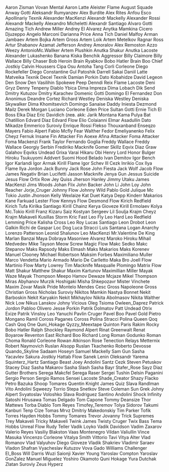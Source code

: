 Aaron Zisman
Vovan Mental
Aaron Latte
Aleister Flame
August Squade
Anway Gotti
Aleksandr Rumyanzev
Alex Burdite
Alex Rites
Anfou Esco
Apollinariy Texnik
Alexander MacKenzi
Alexandr Mackelly
Alexander Rossi
Alexandr Mackelly
Alexandro Micheletti
Alexandr Santiago
Alvaro Gotti
Amazing Tich
Andrew Miller
Andrey El Alvarez
Anytka Mamkina
Cicero Djuzeppo
Angelo Marconi
Darianna Price
Anna Tich
Daniel Malfoy
Arman Jambaev
Artem Bojka
Artem Gross
Artem Loik
Artem Metelkov
Ragnar Ross
Artur Shabanov
Azamat Jefferson
Andrey Amoralov
Alex Remoston
Azzo Weezy
AntonioMc.Wallker
Artem Plushkin
Anutka Shakur
Anutka Lacoste
Alexander Lukashenko
Banana Kiska 
Benchik Aggressor
Billy Claimore
Billy Wallace
Billy Chaser
Bob Heroin
Brain Ryabkov
Bobo Hatler 
Brain Boo 
Chief Jostkiy
Calvin Houssers
Cipa Osu
Antoha Tang
Corli Corleone
Diego Rockefeller
Diego Constantine
Gul Patoshik
Darrell Sakai
Daniil Latte
Matveika Texnik
Decel Texnik
Damian Porkin
Dato Kobahidze
David Legeon
Den Snow
Den Vasilihin
Spokewe Peep
Denndi Reix
Flame Lacoste
Deni Gryz
Denny Tenpeny
Diablo Ybica
Dima Impreza 
Dima Lobach
Dik Send
Dmitry Kutuzov
Dmitry Karachev
Domenic Gotti
Domingo El Fernandez
Don Anonimus
Deandre Cortez
Richard Westley
Deniska Westley
Deniska Skywalker
Dima Khomitsevich
Domingo Sanaise
Daddy Iniesta
Dezmond Mailz
Derek Morgan
Luciano Corleone
Eden Price
Sultan Gotti
Ernie Tich
El Boss
Elka Diaz
Eric Davidich
(лев. akk: 
Jarik Montana
Kama Pulya
Bat Chatillion
Edvard Diaz
Edvard Flow
Elio Colaianni
Elmar Asadullin
Dato Mikadze
Emmerico Suroviy
Enrique Rossi
Flekso Thouxanband
Enseqzo Mayers
Fabio Alpert
Fabio Mcfly
Fear Walther 
Fedor Emeliyanenko
Felix Cheyz
Fernuk Insane
Fin Attacker
Fin Aoexe
Afina Attacker
Foma Attacker
Foma Mackenzi
Frank Taylor
Fernando Goglia
Freddy Wallace
Freddy Wallace
Georgiy Serbin
Frediriko Macknife
Gomer Skillz
Eqvix Diaz
Graw Galahov
Eqviks Undead
Grixa Varai
Hikaru Obi
Henry Lord
Honor Bulger
Hiroku Tsukuyomi
Addvert Suomi
Hood Belado
Ivan Demitov
Igor Bench
Igor Karlandi
Igor Armak
Kirill Flame
Igor Schev
Ill Cezk
Inrikio Cox
Ilya Flame
Ilya Jordon
Jack Bunny
Jack Rose
John  Fiesta
Jack Wolf
Jacob Flow
James Negativ
Brian Lucifetti
Jasson Macknife
Jenya Gun
Jessus Suicide
Jesus Flow
Ortix Row
Jey Quiss
Jherson Hanley
Jimmy Utaku
James MacKenzi
Jims Woods
Johan Flix
John Backer
John Li
John Loy
John Reacher
Jorje_Cruger
Johnny Flow
Johnny Wild
Pablo Gold
Julique Mc Tokio
Justin Jhonson
Kelly Wexlaize
Kat Duet
Katya Depp
Kinderr Makarios
Kane Farkuad
Lester Flow
Kennys Flow
Desmond Flow
Kirich Redfield
Kirich Tufa
Kirilka Santiago
Kirill Chainz
Kerya Gioveze
Kirill Ermolaev
Kolya Mc.Tokio
Kirill Franz
Kizaru Saiz
Kostyan Sergeev
Lil Soulja
Krajm Cheyz
Krajm Makaveli
Kusillas Storm
Kric Fast
Leo Fly
Leo Hard
Leo Redfield
Lemming Price
Kalisha Cross
Leo Roy
Lucas Santiago
Leon Drobot 
Leon Galkin
Richi de Gaspar
Loc Dog
Luca Stracci
Luis Santana
Logan Anarchy
Lorenzo Patterson
Leonid Shalunov
Leo MacKenzi
Mr.Valentine De King
Marlan Banzai
Maya Dobraya
Masoniwe Alvarez
Maroko Hiroku
Mihail Medvedev
Mike Tayson
Meow Screw
Magic Flow
Makc Sedko
Makc Stepanov
Maks Rapsody
Maks Elmash
Maks Makarios
Maks Korenev
Manuel Clooney
Michael Robertson
Maksim Forbes
Maximiliano Muller
Marco Vendetta
Mario Armado
Mario De Carlletto
Maka Bro
Joell Flow
Martinio Flow
Marty Lowrey
Tim Macknife
Masqualle Plomingo
Matrix Flow
Matt Shakur
Matthew Shakur
Maxim Kartunov
Maximillian Miller
Mayak Waze
Mayak Thompson
Meepo Hamov
Dewaze Mcjaze
Mikel Thompson
Miras Abyhanov
Murzik Hoshigaki
Misha Shkepozavr
Mister Vinchete
Maxim Zovar
Masik Pride
Montelo Mendes
Cesc Gross
Napoleone Gross
Christian Gross
Nicholas Suroviy
Nikitos Mamkin
Nastya Bonnet
Nekit Barboskin
Nekit Karyakin
Nekit Mikhaylov
Nikita Abolmasov
Nikita Walther
Nick Low
Nikus Lanskov
Johny Vicious
Oleg Tsioma
Owleen_Daprez
Patrick Jordon
Pabloo Olivero
Jesse Porkin
Patrik Dolmatov
Patt Undead
Otrix Exize
Patrik Vinsloy
Leo Yanuchi
Pavlin Cruger
Pavel Boo
Pavel Gold
Pietro Mongano
Ramil Coross
Paganes Coross
Polina Stracci
Polina Queen
Qoq Cash
Qoq One
Quni_Hokage
Qyzzy_Meextape
Quinton Paris
Rakim Rocky
Bobo Hatler
Ralph Shockley
Raymond Alpert
Rinat Greenwalt
Renat Boyarow
Reventon East
Richard Boo
Richard Long
Roman Godunko
Roman Choma
Ronald Corleone
Rowan Atkinson
Rose Tenection
Relays Metternix
Robert Naymovich
Ruslan Alsopp
Ruslan Tkachenko
Roberto Devosse
Quando_Skyline
Sadaam Hoseyn
Samuel Mackelly
Sam Gun
Sasha Yacavlev
Sakura Jostkiy
Hattab Flow
Sanek Lenin
Oleksandr Yarema
Squinterz_Hartz
Santiago Beast
Joey Andolini
Santz Cezk
Steven Petuskov
Stacey Diaz
Sasha Makarov
Sasha Slash
Sasha Bayr
Stafer_Rose
Sayz Diaz
Gutter Brothers
Serega Makcfel
Serega Raser
Sergei Tushin
Delsin Paganini
Sergio Person
Sergio Ramos
Sensei Lacoste
Shade_Creator
Shazy Flacko
Petro Bazuka
Shoop Tomares
Quentin Knight
James Quiz
Slava Randlman
Vito Andolini
Sqweezy Torrio
Stepa Snetkov
Steve Coleman
Sun Grek
Johny Alpert
Svyatoslav Voloshko
Slava Rodriguez
Santino Andolini
Shock Infinity
Satoshi Hirusawa
Tomas Delgado
Tom Capone
Tommy Deansize
Thor Mattews
Torba Diablo
Tom Reyes
Timofey_Teremov
Tolya Sidorov
Takumi Kanburi
Tenp Cize
Tomas  Mrvz
Dmitriy Makedonskiy
Tim Parker
Tofik Torres
Hayden Hobbs
Tommy Tomares
Trevor Jovanny
Trick Supremes
Trey Makaveli
Tricky Makaveli
Twink James
Twisty Cruger
Twix Bass
Tema Hobbs 
Unreal Flow
Rudy Teller
Vadik Loyko
Vadik Davidson
Vadim Zaxarov
Valerio Reyes
Vasiliy Blakston
Vaas Montenegro
Vildan Valiullin
Vince Masuka
Vincenzo Corleone
Vitalya Smith
Vittorio Tavi
Vitya Alter
Vlad Romanov
Vlad Valyuhov
Diego Gioveze
Vladik Shakriev
Vladimir Saraev
Vladon Shafran
Vyacheslav Kutuzov
Vova Gado
Williams Challenger
El_Boss
Will Darris
Wuzi Saionji
Xavier Young
Yaroslav Compton
Yaroslav GonZalez
Manuel Miguelez
Yoshiro Okamoto
Quni Hokage
Yura Dutchak
Zlatan Suroviy
Zeus Hyperz
